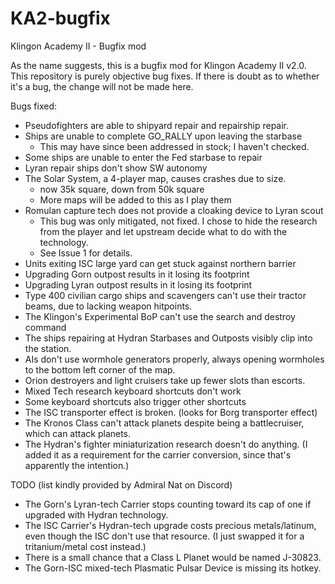 # KA2-bugfix
Klingon Academy II - Bugfix mod

As the name suggests, this is a bugfix mod for Klingon Academy II v2.0. This
repository is purely objective bug fixes. If there is doubt as to whether it's
a bug, the change will not be made here.

Bugs fixed:

- Pseudofighters are able to shipyard repair and repairship repair.
- Ships are unable to complete GO_RALLY upon leaving the starbase
	- This may have since been addressed in stock; I haven't checked.
- Some ships are unable to enter the Fed starbase to repair
- Lyran repair ships don't show SW autonomy
- The Solar System, a 4-player map, causes crashes due to size.
	- now 35k square, down from 50k square
	- More maps will be added to this as I play them
- Romulan capture tech does not provide a cloaking device to Lyran scout
	- This bug was only mitigated, not fixed. I chose to hide the research
	from the player and let upstream decide what to do with the technology.
	- See Issue 1 for details.
- Units exiting ISC large yard can get stuck against northern barrier
- Upgrading Gorn outpost results in it losing its footprint
- Upgrading Lyran outpost results in it losing its footprint
- Type 400 civilian cargo ships and scavengers can't use their tractor beams,
due to lacking weapon hitpoints.
- The Klingon's Experimental BoP can't use the search and destroy command
- The ships repairing at Hydran Starbases and Outposts visibly clip into the
station.
- AIs don't use wormhole generators properly, always opening wormholes to
the bottom left corner of the map.
- Orion destroyers and light cruisers take up fewer slots than escorts.
- Mixed Tech research keyboard shortcuts don't work
- Some keyboard shortcuts also trigger other shortcuts
- The ISC transporter effect is broken. (looks for Borg transporter effect)
- The Kronos Class can't attack planets despite being a battlecruiser, which can attack planets.
- The Hydran's fighter miniaturization research doesn't do anything. (I added it as a requirement for the carrier conversion, since that's apparently the intention.)

TODO (list kindly provided by Admiral Nat on Discord)

- The Gorn's Lyran-tech Carrier stops counting toward its cap of one if upgraded with Hydran technology.
- The ISC Carrier's Hydran-tech upgrade costs precious metals/latinum, even though the ISC don't use that resource. (I just swapped it for a tritanium/metal cost instead.)
- There is a small chance that a Class L Planet would be named J-30823.
- The Gorn-ISC mixed-tech Plasmatic Pulsar Device is missing its hotkey.
